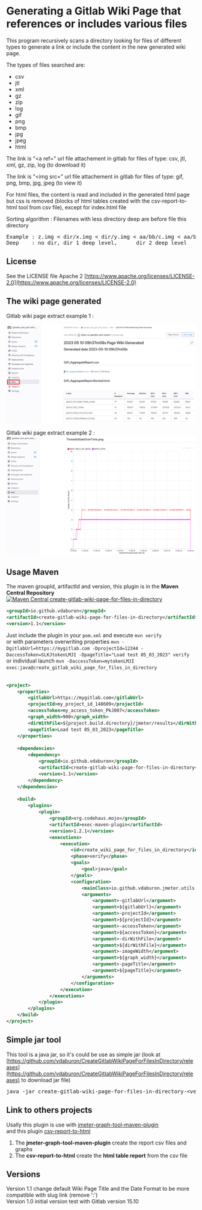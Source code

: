 # Generating a Gitlab Wiki Page that references or includes various files
This program recursively scans a directory looking for files of different types to generate a link or include the content in the new generated wiki page.

The types of files searched are:
 * csv
 * jtl
 * xml
 * gz
 * zip
 * log
 * gif
 * png
 * bmp
 * jpg
 * jpeg
 * html
 
The link is "&lt;a ref=" url file attachement in gitlab for files of type: csv, jtl, xml, gz, zip, log (to download it)

The link is "<img src=" url file attachement in gitlab for files of type: gif, png, bmp, jpg, jpeg (to view it)

For html files, the content is read and included in the generated html page but css is removed (blocks of html tables created with the csv-report-to-html tool from csv file), except for index.html file

Sorting algorithm : Filenames with less directory deep are before file this directory
<pre>
Example : z.img < dir/x.img < dir/y.img < aa/bb/c.img < aa/bb/d.img
Deep    : no dir, dir 1 deep level,      dir 2 deep level
</pre>

## License
See the LICENSE file Apache 2 [https://www.apache.org/licenses/LICENSE-2.0](https://www.apache.org/licenses/LICENSE-2.0)

## The wiki page generated
Gitlab wiki page extract example 1 :

![wiki_page extract 1](doc/images/wiki_page_extract.png)

Gitlab wiki page extract example 2 :
![wiki_page extract 2](doc/images/wiki_page_extract2.png)


## Usage Maven
The maven groupId, artifactId and version, this plugin is in the **Maven Central Repository**  [![Maven Central create-gitlab-wiki-page-for-files-in-directory](https://maven-badges.herokuapp.com/maven-central/io.github.vdaburon/create-gitlab-wiki-page-for-files-in-directory/badge.svg)](https://maven-badges.herokuapp.com/maven-central/io.github.vdaburon/create-gitlab-wiki-page-for-files-in-directory)

```xml
<groupId>io.github.vdaburon</groupId>
<artifactId>create-gitlab-wiki-page-for-files-in-directory</artifactId>
<version>1.1</version>
```
Just include the plugin in your `pom.xml` and execute `mvn verify` <br>
or with parameters overwriting properties `mvn -DgitlabUrl=https://mygitlab.com -DprojectId=12344 -DaccessToken=SLKJtokenLMJI -DpageTitle="Load test 05_03_2023" verify`<br>
or individual launch `mvn -DaccessToken=mytokenLMJI exec:java@create_gitlab_wiki_page_for_files_in_directory`

```xml

<project>
    <properties>
        <gitlabUrl>https://mygitlab.com</gitlabUrl>
        <projectId>my_project_id_148609</projectId>
        <accessToken>my_access_token_PkJ007</accessToken>
        <graph_width>900</graph_width>
        <dirWithFile>${project.build.directory}/jmeter/results</dirWithFile>
        <pageTitle>Load test 05_03_2023</pageTitle>
    </properties>

    <dependencies>
        <dependency>
            <groupId>io.github.vdaburon</groupId>
            <artifactId>create-gitlab-wiki-page-for-files-in-directory</artifactId>
            <version>1.1</version>
        </dependency>
    </dependencies>

    <build>
        <plugins>
            <plugin>
                <groupId>org.codehaus.mojo</groupId>
                <artifactId>exec-maven-plugin</artifactId>
                <version>1.2.1</version>
                <executions>
                    <execution>
                        <id>create_wiki_page_for_files_in_directory</id>
                        <phase>verify</phase>
                        <goals>
                            <goal>java</goal>
                        </goals>
                        <configuration>
                            <mainClass>io.github.vdaburon.jmeter.utils.WikiPageGenerator</mainClass>
                            <arguments>
                                <argument>-gitlabUrl</argument>
                                <argument>${gitlabUrl}</argument>
                                <argument>-projectId</argument>
                                <argument>${projectId}</argument>
                                <argument>-accessToken</argument>
                                <argument>${accessToken}</argument>
                                <argument>-dirWithFile</argument>
                                <argument>${dirWithFile}</argument>
                                <argument>-imageWidth</argument>
                                <argument>${graph_width}</argument>
                                <argument>-pageTitle</argument>
                                <argument>${pageTitle}</argument>
                            </arguments>
                        </configuration>
                    </execution>
                </executions>
            </plugin>
        </plugins>
    </build>
</project>
```
## Simple jar tool
This tool is a java jar, so it's could be use as simple jar (look at [https://github.com/vdaburon/CreateGitlabWikiPageForFilesInDirectory/releases](https://github.com/vdaburon/CreateGitlabWikiPageForFilesInDirectory/releases) to download jar file)
<pre>
java -jar create-gitlab-wiki-page-for-files-in-directory-&lt;version&gt;.jar -gitlabUrl https://mygitlab.com -projectId 148609 -accessToken WaBcDefNwHzJ44dPkJ007 -dirWithFile C:/result -imageWidth 950
</pre>

## Link to others projects
Usally this plugin is use with [jmeter-graph-tool-maven-plugin](https://github.com/vdaburon/jmeter-graph-tool-maven-plugin)<br>
and this plugin [csv-report-to-html](https://github.com/vdaburon/JMReportCsvToHtml)
1) The **jmeter-graph-tool-maven-plugin** create the report csv files and graphs
2) The **csv-report-to-html** create the **html table report** from the csv file

## Versions
Version 1.1 change default Wiki Page Title and the Date Format to be more compatible with slug link (remove ':')<br>
Version 1.0 initial version test with Gitlab version 15.10

